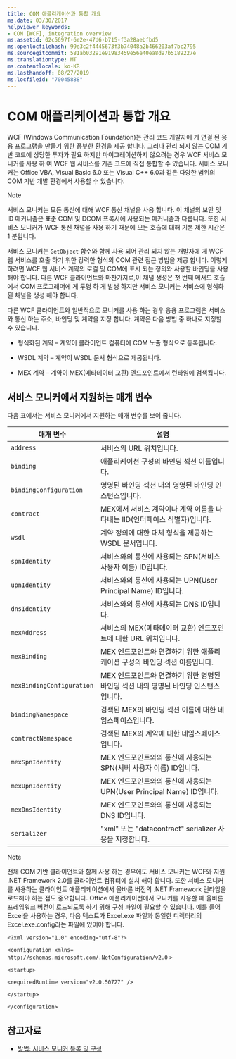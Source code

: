 ```yaml
---
title: COM 애플리케이션과 통합 개요
ms.date: 03/30/2017
helpviewer_keywords:
- COM [WCF], integration overview
ms.assetid: 02c5697f-6e2e-47d6-b715-f3a28aebfbd5
ms.openlocfilehash: 99e3c2f4445673f3b74048a2b466203af7bc2795
ms.sourcegitcommit: 581ab03291e91983459e56e40ea8d97b5189227e
ms.translationtype: MT
ms.contentlocale: ko-KR
ms.lasthandoff: 08/27/2019
ms.locfileid: "70045888"
---
```

# <a name="integrating-with-com-applications-overview"></a>COM 애플리케이션과 통합 개요

WCF (Windows Communication Foundation)는 관리 코드 개발자에 게 연결 된 응용 프로그램을 만들기 위한 풍부한 환경을 제공 합니다. 그러나 관리 되지 않는 COM 기반 코드에 상당한 투자가 필요 하지만 마이그레이션하지 않으려는 경우 WCF 서비스 모니커를 사용 하 여 WCF 웹 서비스를 기존 코드에 직접 통합할 수 있습니다. 서비스 모니커는 Office VBA, Visual Basic 6.0 또는 Visual C++ 6.0과 같은 다양한 범위의 COM 기반 개발 환경에서 사용할 수 있습니다.

> [!NOTE]
> 서비스 모니커는 모든 통신에 대해 WCF 통신 채널을 사용 합니다. 이 채널의 보안 및 ID 메커니즘은 표준 COM 및 DCOM 프록시에 사용되는 메커니즘과 다릅니다. 또한 서비스 모니커가 WCF 통신 채널을 사용 하기 때문에 모든 호출에 대해 기본 제한 시간은 1 분입니다.

서비스 모니커는 `GetObject` 함수와 함께 사용 되어 관리 되지 않는 개발자에 게 WCF 웹 서비스를 호출 하기 위한 강력한 형식의 COM 관련 접근 방법을 제공 합니다. 이렇게 하려면 WCF 웹 서비스 계약의 로컬 및 COM에 표시 되는 정의와 사용할 바인딩을 사용 해야 합니다. 다른 WCF 클라이언트와 마찬가지로,이 채널 생성은 첫 번째 메서드 호출에서 COM 프로그래머에 게 투명 하 게 발생 하지만 서비스 모니커는 서비스에 형식화 된 채널을 생성 해야 합니다.

다른 WCF 클라이언트와 일반적으로 모니커를 사용 하는 경우 응용 프로그램은 서비스와 통신 하는 주소, 바인딩 및 계약을 지정 합니다. 계약은 다음 방법 중 하나로 지정할 수 있습니다.

- 형식화된 계약 – 계약이 클라이언트 컴퓨터에 COM 노출 형식으로 등록됩니다.

- WSDL 계약 – 계약이 WSDL 문서 형식으로 제공됩니다.

- MEX 계약 – 계약이 MEX(메타데이터 교환) 엔드포인트에서 런타임에 검색됩니다.

## <a name="parameters-supported-by-the-service-moniker"></a>서비스 모니커에서 지원하는 매개 변수

다음 표에서는 서비스 모니커에서 지원하는 매개 변수를 보여 줍니다.

|매개 변수|설명|
|---------------|-----------------|
|`address`|서비스의 URL 위치입니다.|
|`binding`|애플리케이션 구성의 바인딩 섹션 이름입니다.|
|`bindingConfiguration`|명명된 바인딩 섹션 내의 명명된 바인딩 인스턴스입니다.|
|`contract`|MEX에서 서비스 계약이나 계약 이름을 나타내는 IID(인터페이스 식별자)입니다.|
|`wsdl`|계약 정의에 대한 대체 형식을 제공하는 WSDL 문서입니다.|
|`spnIdentity`|서비스와의 통신에 사용되는 SPN(서비스 사용자 이름) ID입니다.|
|`upnIdentity`|서비스와의 통신에 사용되는 UPN(User Principal Name) ID입니다.|
|`dnsIdentity`|서비스와의 통신에 사용되는 DNS ID입니다.|
|`mexAddress`|서비스의 MEX(메타데이터 교환) 엔드포인트에 대한 URL 위치입니다.|
|`mexBinding`|MEX 엔드포인트와 연결하기 위한 애플리케이션 구성의 바인딩 섹션 이름입니다.|
|`mexBindingConfiguration`|MEX 엔드포인트와 연결하기 위한 명명된 바인딩 섹션 내의 명명된 바인딩 인스턴스입니다.|
|`bindingNamespace`|검색된 MEX의 바인딩 섹션 이름에 대한 네임스페이스입니다.|
|`contractNamespace`|검색된 MEX의 계약에 대한 네임스페이스입니다.|
|`mexSpnIdentity`|MEX 엔드포인트와의 통신에 사용되는 SPN(서버 사용자 이름) ID입니다.|
|`mexUpnIdentity`|MEX 엔드포인트와의 통신에 사용되는 UPN(User Principal Name) ID입니다.|
|`mexDnsIdentity`|MEX 엔드포인트와의 통신에 사용되는 DNS ID입니다.|
|`serializer`|"xml" 또는 "datacontract" serializer 사용을 지정합니다.|

> [!NOTE]
> 전체 COM 기반 클라이언트와 함께 사용 하는 경우에도 서비스 모니커는 WCF와 지원 .NET Framework 2.0를 클라이언트 컴퓨터에 설치 해야 합니다. 또한 서비스 모니커를 사용하는 클라이언트 애플리케이션에서 올바른 버전의 .NET Framework 런타임을 로드해야 하는 점도 중요합니다. Office 애플리케이션에서 모니커를 사용할 때 올바른 프레임워크 버전이 로드되도록 하기 위해 구성 파일이 필요할 수 있습니다. 예를 들어 Excel을 사용하는 경우, 다음 텍스트가 Excel.exe 파일과 동일한 디렉터리의 Excel.exe.config라는 파일에 있어야 합니다.
>
> `<?xml version="1.0" encoding="utf-8"?>`
>
> `<configuration xmlns=` `http://schemas.microsoft.com/.NetConfiguration/v2.0` `>`
>
> `<startup>`
>
> `<requiredRuntime version="v2.0.50727" />`
>
> `</startup>`
>
> `</configuration>`

## <a name="see-also"></a>참고자료

- [방법: 서비스 모니커 등록 및 구성](../../../../docs/framework/wcf/feature-details/how-to-register-and-configure-a-service-moniker.md)
